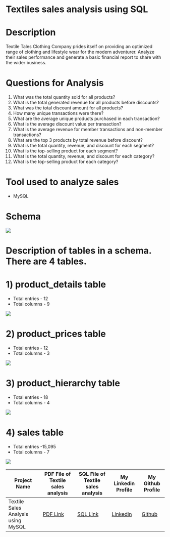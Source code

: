 # Textiles sales analysis using SQL
# Description
Textile Tales Clothing Company prides itself on providing an optimized range of clothing and lifestyle wear for the modern adventurer. Analyze their sales performance and generate a basic financial report to share with the wider business.
# Questions for Analysis 
1) What was the total quantity sold for all products?
2) What is the total generated revenue for all products before discounts?
3) What was the total discount amount for all products?
4) How many unique transactions were there?
5) What are the average unique products purchased in each transaction?
6) What is the average discount value per transaction?
7) What is the average revenue for member transactions and non-member transactions?
8) What are the top 3 products by total revenue before discount?
9) What is the total quantity, revenue, and discount for each segment?
10) What is the top-selling product for each segment?
11) What is the total quantity, revenue, and discount for each category?
12) What is the top-selling product for each category?

# Tool used to analyze sales 
* MySQL
  
# Schema
<img src = "https://github.com/shubhammeshram01/Textiles-sales-analysis-using-MySQL/blob/main/Schema%20Textile.png">

# Description of tables in a schema. There are 4 tables.

# 1) product_details table

* Total entries - 12
* Total columns - 9


<img src = "https://github.com/shubhammeshram01/Textiles-sales-analysis-using-MySQL/blob/main/product%20details.png">
   


# 2) product_prices table

* Total entries - 12
* Total columns - 3


<img src = "https://github.com/shubhammeshram01/Textiles-sales-analysis-using-MySQL/blob/main/product_prices.png">


   
# 3) product_hierarchy table

* Total entries - 18
* Total columns - 4

  
<img src = "https://github.com/shubhammeshram01/Textiles-sales-analysis-using-MySQL/blob/main/product_hierarchy.png">


   
# 4) sales table

* Total entries -15,095
* Total columns - 7

  
<img src = "https://github.com/shubhammeshram01/Textiles-sales-analysis-using-MySQL/blob/main/sales.png">



|Project Name| PDF File of Textile sales analysis | SQL File of Textile sales analysis | My Linkedin Profile | My Github Profile|
|-|-|-|-|-|
|Textile Sales Analysis using MySQL|[PDF Link](https://github.com/shubhammeshram01/Textiles-sales-analysis-using-MySQL/blob/main/textile%20sales.pdf) | [SQL Link](https://github.com/shubhammeshram01/Textiles-sales-analysis-using-MySQL/blob/main/textile%20sales.sql) | [Linkedin](https://www.linkedin.com/in/shubhammeshram01/) | [Github](https://github.com/shubhammeshram01)



